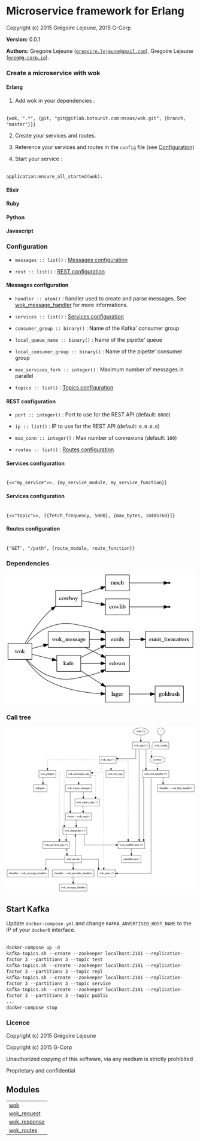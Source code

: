 

# Microservice framework for Erlang #

Copyright (c) 2015 Grégoire Lejeune, 2015 G-Corp

__Version:__ 0.0.1

__Authors:__ Gregoire Lejeune ([`gregoire.lejeune@gmail.com`](mailto:gregoire.lejeune@gmail.com)), Gregoire Lejeune ([`greg@g-corp.io`](mailto:greg@g-corp.io)).



### Create a microservice with wok ###


#### Erlang ####

1. Add wok in your dependencies :

```

{wok, ".*", {git, "git@gitlab.botsunit.com:msaas/wok.git", {branch, "master"}}}

```

2. Create your services and routes.

3. Reference your services and routes in the `config` file (see [Configuration](#conf))

3. Start your service :

```

application:ensure_all_started(wok).

```


#### Elixir ####


#### Ruby ####


#### Python ####


#### Javascript ####
<a name="conf"></a>

### Configuration ###

* `messages :: list()` : [Messages configuration](#messages_conf)

* `rest :: list()` : [REST configuration](#rest_conf)

<a name="messages_conf"></a>

#### Messages configuration ####

* `handler :: atom()` : handler used to create and parse messages. See [wok_message_handler](https://gitlab.botsunit.com/msaas/wok_message_handler) for more informations.

* `services :: list()` : [Services configuration](#services_conf)

* `consumer_group :: binary()` : Name of the Kafka' consumer group

* `local_queue_name :: binary()` : Name of the pipette' queue

* `local_consumer_group :: binary()` : Name of the pipette' consumer group

* `max_services_fork :: integer()` : Maximum number of messages in parallel

* `topics :: list()` : [Topics configuration](#topic_conf)

<a name="rest_conf"></a>

#### REST configuration ####

* `port :: integer()` : Port to use for the REST API (default: `8080`)

* `ip :: list()` : IP to use for the REST API (default: `0.0.0.0`)

* `max_conn :: integer()` : Max number of  connexions (default: `100`)

* `routes :: list()` : [Routes configuration](#routes_conf)

<a name="services_conf"></a>

#### Services configuration ####

```

{<<"my_service">>, {my_service_module, my_service_function}}

```
<a name="topics_conf"></a>

#### Services configuration ####

```

{<<"topic">>, [{fetch_frequency, 5000}, {max_bytes, 10485760}]}

```
<a name="routes_conf"></a>

#### Routes configuration ####

```

{'GET', "/path", {route_module, route_function}}

```


### Dependencies ###

![](images/wok.deps.png)


### Call tree ###

![](images/wok.call.png)


## Start Kafka ##

Update `docker-compose.yml` and change `KAFKA_ADVERTISED_HOST_NAME` to the IP of your `docker0` interface.

```

docker-compose up -d
kafka-topics.sh --create --zookeeper localhost:2181 --replication-factor 3 --partitions 3 --topic test
kafka-topics.sh --create --zookeeper localhost:2181 --replication-factor 3 --partitions 3 --topic repl
kafka-topics.sh --create --zookeeper localhost:2181 --replication-factor 3 --partitions 3 --topic service
kafka-topics.sh --create --zookeeper localhost:2181 --replication-factor 3 --partitions 3 --topic public
...
docker-compose stop

```


### Licence ###

Copyright (c) 2015 Grégoire Lejeune

Copyright (c) 2015 G-Corp

Unauthorized copying of this software, via any medium is strictly prohibited

Proprietary and confidential


## Modules ##


<table width="100%" border="0" summary="list of modules">
<tr><td><a href="wok.md" class="module">wok</a></td></tr>
<tr><td><a href="wok_request.md" class="module">wok_request</a></td></tr>
<tr><td><a href="wok_response.md" class="module">wok_response</a></td></tr>
<tr><td><a href="wok_routes.md" class="module">wok_routes</a></td></tr></table>


